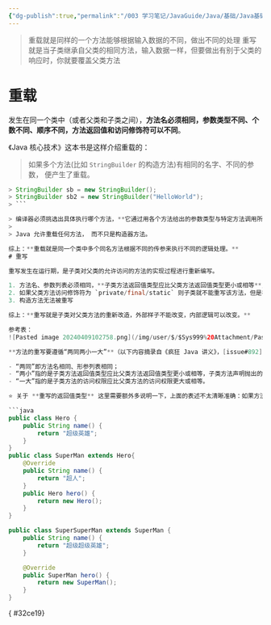 ```yaml
---
{"dg-publish":true,"permalink":"/003 学习笔记/JavaGuide/Java/基础/Java基础常见面试题总结（上）/方法/4. 重载和重写有什么区别？/","dgPassFrontmatter":true,"created":"2024-04-09T10:21:13.490+08:00","updated":"2024-06-01T10:45:54.108+08:00"}
---
```


> 重载就是同样的一个方法能够根据输入数据的不同，做出不同的处理
> 重写就是当子类继承自父类的相同方法，输入数据一样，但要做出有别于父类的响应时，你就要覆盖父类方法
# 重载

发生在同一个类中（或者父类和子类之间），**方法名必须相同，参数类型不同、个数不同、顺序不同，方法返回值和访问修饰符可以不同**。

《Java 核心技术》这本书是这样介绍重载的：

> 如果多个方法(比如 `StringBuilder` 的构造方法)有相同的名字、不同的参数， 便产生了重载。

```java
> StringBuilder sb = new StringBuilder();
> StringBuilder sb2 = new StringBuilder("HelloWorld");
> ```

> 编译器必须挑选出具体执行哪个方法，**它通过用各个方法给出的参数类型与特定方法调用所使用的值类型进行匹配来挑选出相应的方法。** 如果编译器找不到匹配的参数， 就会产生编译时错误， 因为根本不存在匹配， 或者没有一个比其他的更好(这个过程被称为重载解析(overloading resolution))。
> 
> Java 允许重载任何方法， 而不只是构造器方法。

综上：**重载就是同一个类中多个同名方法根据不同的传参来执行不同的逻辑处理。**
# 重写

重写发生在运行期，是子类对父类的允许访问的方法的实现过程进行重新编写。

1. 方法名、参数列表必须相同，**子类方法返回值类型应比父类方法返回值类型更小或相等**，抛出的异常范围小于等于父类，访问修饰符范围大于等于父类。
2. 如果父类方法访问修饰符为 `private/final/static` 则子类就不能重写该方法，但是被 `static` 修饰的方法能够被再次声明。
3. 构造方法无法被重写

综上：**重写就是子类对父类方法的重新改造，外部样子不能改变，内部逻辑可以改变。**

参考表：
![Pasted image 20240409102758.png](/img/user/$/$Sys999%20Attachment/Pasted%20image%2020240409102758.png)

**方法的重写要遵循“两同两小一大”**（以下内容摘录自《疯狂 Java 讲义》，[issue#892](https://github.com/Snailclimb/JavaGuide/issues/892) ）：

- “两同”即方法名相同、形参列表相同；
- “两小”指的是子类方法返回值类型应比父类方法返回值类型更小或相等，子类方法声明抛出的异常类应比父类方法声明抛出的异常类更小或相等；
- “一大”指的是子类方法的访问权限应比父类方法的访问权限更大或相等。

⭐️ 关于 **重写的返回值类型** 这里需要额外多说明一下，上面的表述不太清晰准确：如果方法的返回类型是 void 和基本数据类型，则返回值重写时不可修改。但是如果方法的返回值是引用类型，重写时是可以返回该引用类型的子类的。

```java
public class Hero {
    public String name() {
        return "超级英雄";
    }
}
public class SuperMan extends Hero{
    @Override
    public String name() {
        return "超人";
    }
    public Hero hero() {
        return new Hero();
    }
}

public class SuperSuperMan extends SuperMan {
    public String name() {
        return "超级超级英雄";
    }

    @Override
    public SuperMan hero() {
        return new SuperMan();
    }
}
```
{ #32ce19}


